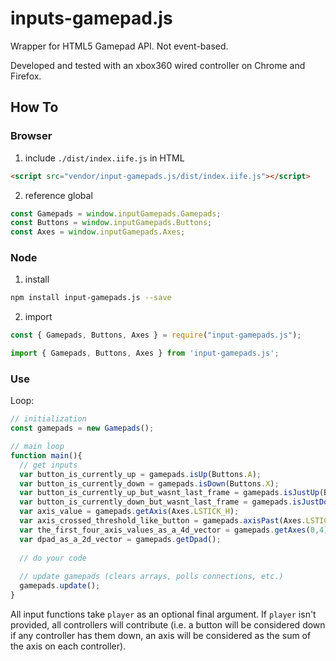 # inputs-gamepad.js

Wrapper for HTML5 Gamepad API. Not event-based.

Developed and tested with an xbox360 wired controller on Chrome and Firefox.

## How To

### Browser

1. include `./dist/index.iife.js` in HTML

```html
<script src="vendor/input-gamepads.js/dist/index.iife.js"></script>
```

2. reference global

```js
const Gamepads = window.inputGamepads.Gamepads;
const Buttons = window.inputGamepads.Buttons;
const Axes = window.inputGamepads.Axes;
```

### Node

1. install

```sh
npm install input-gamepads.js --save
```

2. import

```js
const { Gamepads, Buttons, Axes } = require("input-gamepads.js");
```

```js
import { Gamepads, Buttons, Axes } from 'input-gamepads.js';
```

### Use

Loop:

```js
// initialization
const gamepads = new Gamepads();

// main loop
function main(){
  // get inputs
  var button_is_currently_up = gamepads.isUp(Buttons.A);
  var button_is_currently_down = gamepads.isDown(Buttons.X);
  var button_is_currently_up_but_wasnt_last_frame = gamepads.isJustUp(Buttons.B);
  var button_is_currently_down_but_wasnt_last_frame = gamepads.isJustDown(Buttons.Y);
  var axis_value = gamepads.getAxis(Axes.LSTICK_H);
  var axis_crossed_threshold_like_button = gamepads.axisPast(Axes.LSTICK_H, 0.5, 1);
  var the_first_four_axis_values_as_a_4d_vector = gamepads.getAxes(0,4);
  var dpad_as_a_2d_vector = gamepads.getDpad();
  
  // do your code
  
  // update gamepads (clears arrays, polls connections, etc.)
  gamepads.update();
}
```

All input functions take `player` as an optional final argument. If `player` isn't provided, all controllers will contribute (i.e. a button will be considered down if any controller has them down, an axis will be considered as the sum of the axis on each controller).
